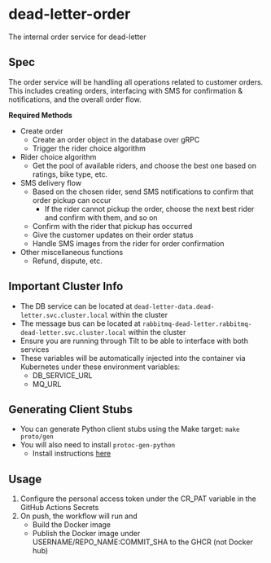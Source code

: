 # dead-letter-order
The internal order service for dead-letter

## Spec
The order service will be handling all operations related to customer orders. This includes creating orders, interfacing with SMS for confirmation & notifications, and the overall order flow.

**Required Methods**
- Create order
    - Create an order object in the database over gRPC
    - Trigger the rider choice algorithm
- Rider choice algorithm
    - Get the pool of available riders, and choose the best one based on ratings, bike type, etc.
- SMS delivery flow
    - Based on the chosen rider, send SMS notifications to confirm that order pickup can occur
        - If the rider cannot pickup the order, choose the next best rider and confirm with them, and so on
    - Confirm with the rider that pickup has occurred
    - Give the customer updates on their order status
    - Handle SMS images from the rider for order confirmation
- Other miscellaneous functions
    - Refund, dispute, etc.

## Important Cluster Info
- The DB service can be located at `dead-letter-data.dead-letter.svc.cluster.local` within the cluster
- The message bus can be located at `rabbitmq-dead-letter.rabbitmq-dead-letter.svc.cluster.local` within the cluster
- Ensure you are running through Tilt to be able to interface with both services
- These variables will be automatically injected into the container via Kubernetes under these environment variables:
    - DB_SERVICE_URL
    - MQ_URL

## Generating Client Stubs
- You can generate Python client stubs using the Make target: `make proto/gen`
- You will also need to install `protoc-gen-python`
    - Install instructions [here](https://github.com/danielgtaylor/python-betterproto)

## Usage
1. Configure the personal access token under the CR_PAT variable in the GitHub Actions Secrets
2. On push, the workflow will run and 
    - Build the Docker image
    - Publish the Docker image under USERNAME/REPO_NAME:COMMIT_SHA to the GHCR (not Docker hub)

